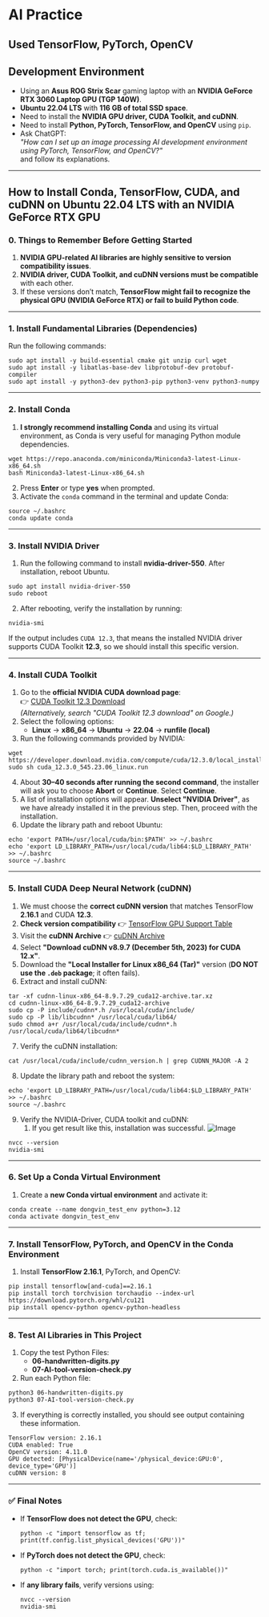 # AI Practice

## Used TensorFlow, PyTorch, OpenCV

## Development Environment
- Using an **Asus ROG Strix Scar** gaming laptop with an **NVIDIA GeForce RTX 3060 Laptop GPU (TGP 140W)**.
- **Ubuntu 22.04 LTS** with **116 GB of total SSD space**.
- Need to install the **NVIDIA GPU driver, CUDA Toolkit, and cuDNN**.
- Need to install **Python, PyTorch, TensorFlow, and OpenCV** using `pip`.
- Ask ChatGPT:  
  _"How can I set up an image processing AI development environment using PyTorch, TensorFlow, and OpenCV?"_  
  and follow its explanations.

---

## How to Install Conda, TensorFlow, CUDA, and cuDNN on Ubuntu 22.04 LTS with an NVIDIA GeForce RTX GPU  

### 0. Things to Remember Before Getting Started  
1. **NVIDIA GPU-related AI libraries are highly sensitive to version compatibility issues**.  
2. **NVIDIA driver, CUDA Toolkit, and cuDNN versions must be compatible** with each other.  
3. If these versions don’t match, **TensorFlow might fail to recognize the physical GPU (NVIDIA GeForce RTX) or fail to build Python code**.  

---

### 1. Install Fundamental Libraries (Dependencies)  
Run the following commands:  
```shell
sudo apt install -y build-essential cmake git unzip curl wget
sudo apt install -y libatlas-base-dev libprotobuf-dev protobuf-compiler
sudo apt install -y python3-dev python3-pip python3-venv python3-numpy
```

---

### 2. Install Conda  
1. **I strongly recommend installing Conda** and using its virtual environment, as Conda is very useful for managing Python module dependencies.  
```shell
wget https://repo.anaconda.com/miniconda/Miniconda3-latest-Linux-x86_64.sh 
bash Miniconda3-latest-Linux-x86_64.sh
```  
2. Press **Enter** or type **yes** when prompted.  
3. Activate the `conda` command in the terminal and update Conda:  
```shell
source ~/.bashrc
conda update conda
```

---

### 3. Install NVIDIA Driver  
1. Run the following command to install **nvidia-driver-550**. After installation, reboot Ubuntu.  
```shell
sudo apt install nvidia-driver-550
sudo reboot
```  
2. After rebooting, verify the installation by running:  
```shell
nvidia-smi
```  
If the output includes `CUDA 12.3`, that means the installed NVIDIA driver supports CUDA Toolkit **12.3**, so we should install this specific version.

---

### 4. Install CUDA Toolkit  
1. Go to the **official NVIDIA CUDA download page**:  
   👉 [CUDA Toolkit 12.3 Download](https://developer.nvidia.com/cuda-12-3-0-download-archive)  
   _(Alternatively, search "CUDA Toolkit 12.3 download" on Google.)_  
2. Select the following options:  
   - **Linux** → **x86_64** → **Ubuntu** → **22.04** → **runfile (local)**  
3. Run the following commands provided by NVIDIA:  
```shell
wget https://developer.download.nvidia.com/compute/cuda/12.3.0/local_installers/cuda_12.3.0_545.23.06_linux.run
sudo sh cuda_12.3.0_545.23.06_linux.run
```  
4. About **30–40 seconds after running the second command**, the installer will ask you to choose **Abort** or **Continue**. Select **Continue**.  
5. A list of installation options will appear. **Unselect "NVIDIA Driver"**, as we have already installed it in the previous step. Then, proceed with the installation.  
6. Update the library path and reboot Ubuntu:  
```shell
echo 'export PATH=/usr/local/cuda/bin:$PATH' >> ~/.bashrc
echo 'export LD_LIBRARY_PATH=/usr/local/cuda/lib64:$LD_LIBRARY_PATH' >> ~/.bashrc
source ~/.bashrc
```

---

### 5. Install CUDA Deep Neural Network (cuDNN)  
1. We must choose the **correct cuDNN version** that matches TensorFlow **2.16.1** and CUDA **12.3**.  
2. **Check version compatibility** 👉 [TensorFlow GPU Support Table](https://www.tensorflow.org/install/source#gpu)  
3. Visit the **cuDNN Archive** 👉 [cuDNN Archive](https://developer.nvidia.com/rdp/cudnn-archive)  
4. Select **"Download cuDNN v8.9.7 (December 5th, 2023) for CUDA 12.x"**.  
5. Download the **"Local Installer for Linux x86_64 (Tar)"** version (**DO NOT use the `.deb` package**; it often fails).  
6. Extract and install cuDNN:  
```shell
tar -xf cudnn-linux-x86_64-8.9.7.29_cuda12-archive.tar.xz
cd cudnn-linux-x86_64-8.9.7.29_cuda12-archive
sudo cp -P include/cudnn*.h /usr/local/cuda/include/
sudo cp -P lib/libcudnn* /usr/local/cuda/lib64/
sudo chmod a+r /usr/local/cuda/include/cudnn*.h /usr/local/cuda/lib64/libcudnn*
```  
7. Verify the cuDNN installation:  
```shell
cat /usr/local/cuda/include/cudnn_version.h | grep CUDNN_MAJOR -A 2
```  
8. Update the library path and reboot the system:  
```shell
echo 'export LD_LIBRARY_PATH=/usr/local/cuda/lib64:$LD_LIBRARY_PATH' >> ~/.bashrc
source ~/.bashrc
```
9. Verify the NVIDIA-Driver, CUDA toolkit and cuDNN:
   1. If you get result like this, installation was successful.
   ![Image](https://github.com/user-attachments/assets/33e3d5bd-8e78-4b45-85e6-2da2da19b080)
```shell
nvcc --version
nvidia-smi
```

---

### 6. Set Up a Conda Virtual Environment  
1. Create a **new Conda virtual environment** and activate it:  
```shell
conda create --name dongvin_test_env python=3.12
conda activate dongvin_test_env
```

---

### 7. Install TensorFlow, PyTorch, and OpenCV in the Conda Environment  
1. Install **TensorFlow 2.16.1**, PyTorch, and OpenCV:  
```shell
pip install tensorflow[and-cuda]==2.16.1
pip install torch torchvision torchaudio --index-url https://download.pytorch.org/whl/cu121
pip install opencv-python opencv-python-headless
```

---

### 8. Test AI Libraries in This Project
1. Copy the test Python Files:
   - **06-handwritten-digits.py**
   - **07-AI-tool-version-check.py**
2. Run each Python file:
```shell
python3 06-handwritten-digits.py
python3 07-AI-tool-version-check.py
```
3. If everything is correctly installed, you should see output containing these information.
```text
TensorFlow version: 2.16.1
CUDA enabled: True
OpenCV version: 4.11.0
GPU detected: [PhysicalDevice(name='/physical_device:GPU:0', device_type='GPU')]
cuDNN version: 8
```

---

### ✅ Final Notes  
- If **TensorFlow does not detect the GPU**, check:  
  ```shell
  python -c "import tensorflow as tf; print(tf.config.list_physical_devices('GPU'))"
  ```  
- If **PyTorch does not detect the GPU**, check:  
  ```shell
  python -c "import torch; print(torch.cuda.is_available())"
  ```  
- If **any library fails**, verify versions using:  
  ```shell
  nvcc --version
  nvidia-smi
  
